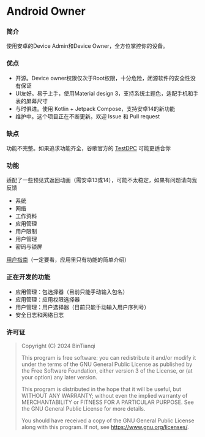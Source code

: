 # Android Owner

### 简介

使用安卓的Device Admin和Device Owner，全方位掌控你的设备。

### 优点

- 开源。Device owner权限仅次于Root权限，十分危险，闭源软件的安全性没有保证
- UI友好。易于上手，使用Material design 3，支持系统主题色，适配手机和手表的屏幕尺寸
- 与时俱进。使用 Kotlin + Jetpack Compose，支持安卓14的新功能
- 维护中。这个项目正在不断更新。欢迎 Issue 和 Pull request

### 缺点

功能不完整。如果追求功能齐全，谷歌官方的 [TestDPC](https://github.com/googlesamples/android-testdpc) 可能更适合你

### 功能

适配了一些预见式返回动画（需安卓13或14），可能不太稳定，如果有问题请向我反馈

- 系统
- 网络
- 工作资料
- 应用管理
- 用户限制
- 用户管理
- 密码与锁屏

[用户指南](Guide.md)（一定要看，应用里只有功能的简单介绍）

### 正在开发的功能

- 应用管理：包选择器（目前只能手动输入包名）
- 应用管理：应用权限选择器
- 用户管理：用户选择器（目前只能手动输入用户序列号）
- 安全日志和网络日志

### 许可证

> Copyright (C)  2024  BinTianqi
>
> This program is free software: you can redistribute it and/or modify it under the terms of the GNU General Public License as published by the Free Software Foundation, either version 3 of the License, or (at your option) any later version.
>
> This program is distributed in the hope that it will be useful, but WITHOUT ANY WARRANTY; without even the implied warranty of MERCHANTABILITY or FITNESS FOR A PARTICULAR PURPOSE.  See the GNU General Public License for more details.
>
> You should have received a copy of the GNU General Public License along with this program.  If not, see <https://www.gnu.org/licenses/>.
